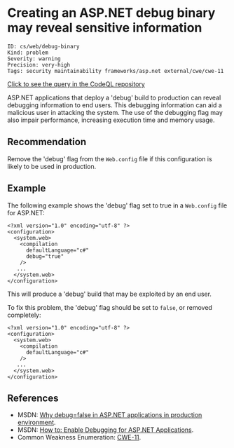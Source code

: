 # Creating an ASP.NET debug binary may reveal sensitive information

```
ID: cs/web/debug-binary
Kind: problem
Severity: warning
Precision: very-high
Tags: security maintainability frameworks/asp.net external/cwe/cwe-11

```
[Click to see the query in the CodeQL repository](https://github.com/github/codeql/tree/main/csharp/ql/src/Security%20Features/CWE-011/ASPNetDebug.ql)

ASP.NET applications that deploy a 'debug' build to production can reveal debugging information to end users. This debugging information can aid a malicious user in attacking the system. The use of the debugging flag may also impair performance, increasing execution time and memory usage.


## Recommendation
Remove the 'debug' flag from the `Web.config` file if this configuration is likely to be used in production.


## Example
The following example shows the 'debug' flag set to true in a `Web.config` file for ASP.NET:


```none
<?xml version="1.0" encoding="utf-8" ?>
<configuration>
  <system.web>
    <compilation
      defaultLanguage="c#"
      debug="true"
    />
   ...
  </system.web>
</configuration>
```
This will produce a 'debug' build that may be exploited by an end user.

To fix this problem, the 'debug' flag should be set to `false`, or removed completely:


```none
<?xml version="1.0" encoding="utf-8" ?>
<configuration>
  <system.web>
    <compilation
      defaultLanguage="c#"
    />
   ...
  </system.web>
</configuration>
```

## References
* MSDN: [Why debug=false in ASP.NET applications in production environment](https://blogs.msdn.microsoft.com/prashant_upadhyay/2011/07/14/why-debugfalse-in-asp-net-applications-in-production-environment/).
* MSDN: [How to: Enable Debugging for ASP.NET Applications](https://msdn.microsoft.com/en-us/library/e8z01xdh.aspx).
* Common Weakness Enumeration: [CWE-11](https://cwe.mitre.org/data/definitions/11.html).